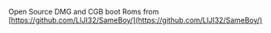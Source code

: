 Open Source DMG and CGB boot Roms from [https://github.com/LIJI32/SameBoy/](https://github.com/LIJI32/SameBoy/)